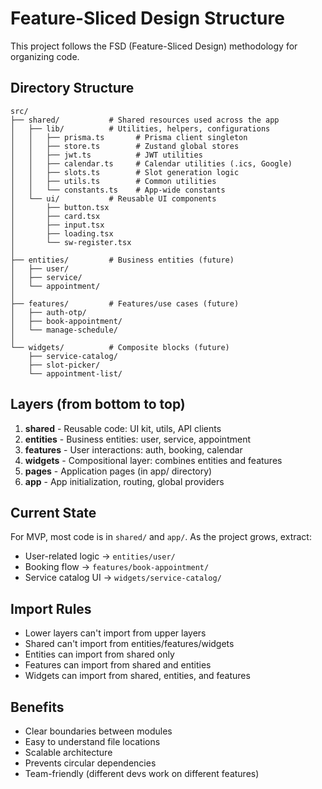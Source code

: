 # Feature-Sliced Design Structure

This project follows the FSD (Feature-Sliced Design) methodology for organizing code.

## Directory Structure

```
src/
├── shared/           # Shared resources used across the app
│   ├── lib/          # Utilities, helpers, configurations
│   │   ├── prisma.ts       # Prisma client singleton
│   │   ├── store.ts        # Zustand global stores
│   │   ├── jwt.ts          # JWT utilities
│   │   ├── calendar.ts     # Calendar utilities (.ics, Google)
│   │   ├── slots.ts        # Slot generation logic
│   │   ├── utils.ts        # Common utilities
│   │   └── constants.ts    # App-wide constants
│   └── ui/           # Reusable UI components
│       ├── button.tsx
│       ├── card.tsx
│       ├── input.tsx
│       ├── loading.tsx
│       └── sw-register.tsx
│
├── entities/         # Business entities (future)
│   ├── user/
│   ├── service/
│   └── appointment/
│
├── features/         # Features/use cases (future)
│   ├── auth-otp/
│   ├── book-appointment/
│   └── manage-schedule/
│
└── widgets/          # Composite blocks (future)
    ├── service-catalog/
    ├── slot-picker/
    └── appointment-list/
```

## Layers (from bottom to top)

1. **shared** - Reusable code: UI kit, utils, API clients
2. **entities** - Business entities: user, service, appointment
3. **features** - User interactions: auth, booking, calendar
4. **widgets** - Compositional layer: combines entities and features
5. **pages** - Application pages (in app/ directory)
6. **app** - App initialization, routing, global providers

## Current State

For MVP, most code is in `shared/` and `app/`. As the project grows, extract:

- User-related logic → `entities/user/`
- Booking flow → `features/book-appointment/`
- Service catalog UI → `widgets/service-catalog/`

## Import Rules

- Lower layers can't import from upper layers
- Shared can't import from entities/features/widgets
- Entities can import from shared only
- Features can import from shared and entities
- Widgets can import from shared, entities, and features

## Benefits

- Clear boundaries between modules
- Easy to understand file locations
- Scalable architecture
- Prevents circular dependencies
- Team-friendly (different devs work on different features)

